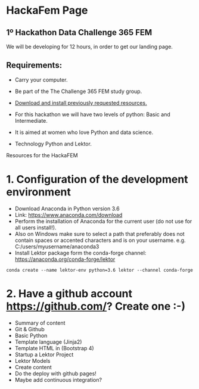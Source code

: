 # HackaFem Page
## 1º Hackathon Data Challenge 365 FEM  

We will be developing for 12 hours, in order to get our landing page.

## Requirements:

* Carry your computer.

* Be part of the The Challenge 365 FEM study group.

* [Download and install previously requested resources.](https://docs.google.com/document/d/1d3uRVDPCRvUD7JJHnZDxxhFnRz_aj1uMjO9Ug6NYtNk/edit)

* For this hackathon we will have two levels of python: Basic and Intermediate.

* It is aimed at women who love Python and data science.

* Technology Python and Lektor.

 Resources for the HackaFEM 

# 1. Configuration of the development environment
* Download Anaconda in Python version 3.6 
* Link: https://www.anaconda.com/download
* Perform the installation of Anaconda for the current user (do not use for all users install!).
* Also on Windows make sure to select a path that preferably does not contain spaces or accented characters and is on your username. e.g. C:/users/myusername/anaconda3
* Install Lektor package form the conda-forge channel: https://anaconda.org/conda-forge/lektor 

`conda create --name lektor-env python=3.6 lektor --channel conda-forge`

# 2. Have a github account https://github.com/? Create one :-)
* Summary of content
* Git & Github 
* Basic Python 
* Template language (Jinja2) 
* Template HTML in (Bootstrap 4)
* Startup a Lektor Project
* Lektor  Models
* Create content
* Do the deploy with github pages!
* Maybe add continuous integration?

